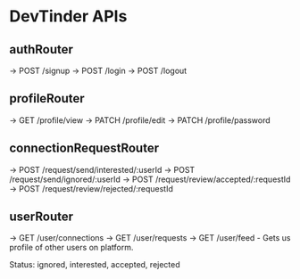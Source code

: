 # DevTinder APIs

## authRouter
-> POST /signup
-> POST /login
-> POST /logout

## profileRouter
-> GET /profile/view
-> PATCH /profile/edit
-> PATCH /profile/password

## connectionRequestRouter
-> POST /request/send/interested/:userId
-> POST /request/send/ignored/:userId
-> POST /request/review/accepted/:requestId
-> POST /request/review/rejected/:requestId

## userRouter
-> GET /user/connections
-> GET /user/requests
-> GET /user/feed  -  Gets us profile of other users on platform.


Status: ignored, interested, accepted, rejected